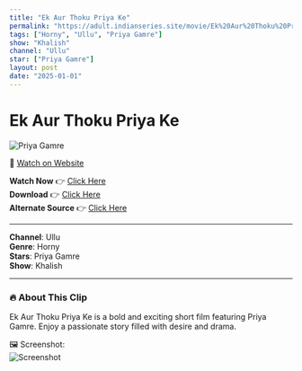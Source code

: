 ```yaml
---
title: "Ek Aur Thoku Priya Ke"
permalink: "https://adult.indianseries.site/movie/Ek%20Aur%20Thoku%20Priya%20Ke"
tags: ["Horny", "Ullu", "Priya Gamre"]
show: "Khalish"
channel: "Ullu"
star: ["Priya Gamre"]
layout: post
date: "2025-01-01"
---
```


# Ek Aur Thoku Priya Ke

![Priya Gamre](https://shorts.desisins.com/wp-content/uploads/2024/05/Ek-Aur-Thoku-Priya-Ke-Khalish-Ullu-DesiSins.com_.jpg)

🔗 [Watch on Website](https://adult.indianseries.site/movie/Ek%20Aur%20Thoku%20Priya%20Ke)

**Watch Now** 👉 [Click Here](https://adult.indianseries.site/movie/Ek%20Aur%20Thoku%20Priya%20Ke)  
**Download** 👉 [Click Here](https://adult.indianseries.site/movie/Ek%20Aur%20Thoku%20Priya%20Ke)  
**Alternate Source** 👉 [Click Here](https://adult.indianseries.site/movie/Ek%20Aur%20Thoku%20Priya%20Ke)

---

**Channel**: Ullu  
**Genre**: Horny  
**Stars**: Priya Gamre  
**Show**: Khalish

---

### 🔥 About This Clip

Ek Aur Thoku Priya Ke is a bold and exciting short film featuring Priya Gamre. Enjoy a passionate story filled with desire and drama.
 
🖼️ Screenshot:  
![Screenshot](https://shorts.desisins.com/wp-content/uploads/2024/05/Ek-Aur-Thoku-Priya-Ke-Khalish-Ullu-DesiSins.com_.jpg)
